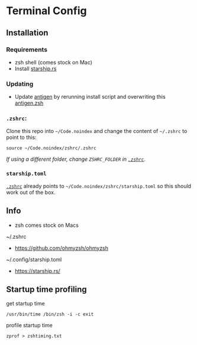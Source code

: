 # Terminal Config

## Installation

### Requirements

- zsh shell (comes stock on Mac)
- Install [starship.rs](https://starship.rs/)

### Updating

- Update [antigen](https://github.com/zsh-users/antigen) by rerunning install script and overwriting this [antigen.zsh](./antigen.zsh)

### `.zshrc`:

Clone this repo into `~/Code.noindex` and change the content of `~/.zshrc` to point to this:

```
source ~/Code.noindex/zshrc/.zshrc
```

_If using a different folder, change `ZSHRC_FOLDER` in [`.zshrc`](./.zshrc)._

### `starship.toml`

[`.zshrc`](./.zshrc) already points to `~/Code.noindex/zshrc/starship.toml` so this should work out of the box.

## Info

- zsh comes stock on Macs

~/.zshrc

- https://github.com/ohmyzsh/ohmyzsh

~/.config/starship.toml

- https://starship.rs/

## Startup time profiling

get startup time

```
/usr/bin/time /bin/zsh -i -c exit
```

profile startup time

```
zprof > zshtiming.txt
```
